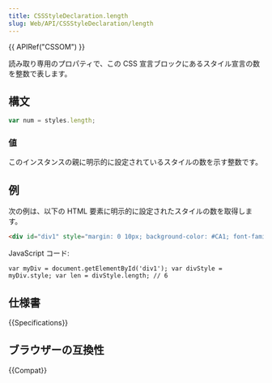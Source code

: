 ```yaml
---
title: CSSStyleDeclaration.length
slug: Web/API/CSSStyleDeclaration/length
---
```

{{ APIRef("CSSOM") }}

読み取り専用のプロパティで、この CSS 宣言ブロックにあるスタイル宣言の数を整数で表します。

## 構文

```js
var num = styles.length;
```

### 値

このインスタンスの親に明示的に設定されているスタイルの数を示す整数です。

## 例

次の例は、以下の HTML 要素に明示的に設定されたスタイルの数を取得します。

```html
<div id="div1" style="margin: 0 10px; background-color: #CA1; font-family: monospace"></div>
```

JavaScript コード:

```
var myDiv = document.getElementById('div1'); var divStyle = myDiv.style; var len = divStyle.length; // 6
```

## 仕様書

{{Specifications}}

## ブラウザーの互換性

{{Compat}}
